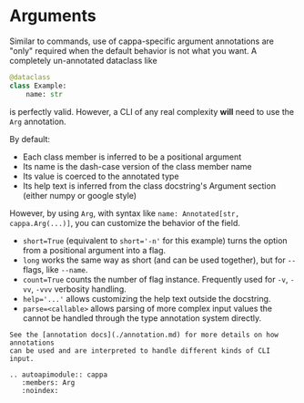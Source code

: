 # Arguments

Similar to commands, use of cappa-specific argument annotations are "only"
required when the default behavior is not what you want. A completely
un-annotated dataclass like

```python
@dataclass
class Example:
    name: str
```

is perfectly valid. However, a CLI of any real complexity **will** need to use
the `Arg` annotation.

By default:

- Each class member is inferred to be a positional argument
- Its name is the dash-case version of the class member name
- Its value is coerced to the annotated type
- Its help text is inferred from the class docstring's Argument section (either
  numpy or google style)

However, by using `Arg`, with syntax like
`name: Annotated[str, cappa.Arg(...)]`, you can customize the behavior of the
field.

- `short=True` (equivalent to `short='-n'` for this example) turns the option
  from a positional argument into a flag.
- `long` works the same way as short (and can be used together), but for `--`
  flags, like `--name`.
- `count=True` counts the number of flag instance. Frequently used for `-v`,
  `-vv`, `-vvv` verbosity handling.
- `help='...'` allows customizing the help text outside the docstring.
- `parse=<callable>` allows parsing of more complex input values the cannot be
  handled through the type annotation system directly.

```{note}
See the [annotation docs](./annotation.md) for more details on how annotations
can be used and are interpreted to handle different kinds of CLI input.
```

```{eval-rst}
.. autoapimodule:: cappa
   :members: Arg
   :noindex:
```
